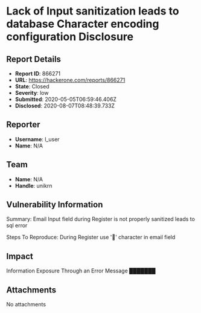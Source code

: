 # Lack of Input sanitization leads to database Character encoding configuration Disclosure

## Report Details
- **Report ID**: 866271
- **URL**: https://hackerone.com/reports/866271
- **State**: Closed
- **Severity**: low
- **Submitted**: 2020-05-05T06:59:46.406Z
- **Disclosed**: 2020-08-07T08:48:39.733Z

## Reporter
- **Username**: l_user
- **Name**: N/A

## Team
- **Name**: N/A
- **Handle**: unikrn

## Vulnerability Information
Summary:
Email Input field during Register is not properly sanitized leads to sql error 

 Steps To Reproduce:
   During Register use '💩' character in email field

## Impact

Information Exposure Through an Error Message
███████

## Attachments
No attachments
